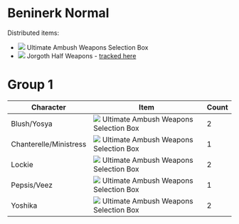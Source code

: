 # Beninerk Normal
Distributed items:
* ![](https://via.placeholder.com/15/ff4b4b/000000?text=+) Ultimate Ambush Weapons Selection Box
* ![](https://via.placeholder.com/15/dc44f0/000000?text=+) Jorgoth Half Weapons - [tracked here](./Jorgoth.md)
  
# Group 1
| Character | Item | Count |
| --- | --- | --- |
| Blush/Yosya | ![](https://via.placeholder.com/15/ff4b4b/000000?text=+) Ultimate Ambush Weapons Selection Box | 2
| Chanterelle/Ministress | ![](https://via.placeholder.com/15/ff4b4b/000000?text=+) Ultimate Ambush Weapons Selection Box | 1
| Lockie | ![](https://via.placeholder.com/15/ff4b4b/000000?text=+) Ultimate Ambush Weapons Selection Box | 2
| Pepsis/Veez | ![](https://via.placeholder.com/15/ff4b4b/000000?text=+) Ultimate Ambush Weapons Selection Box | 1
| Yoshika | ![](https://via.placeholder.com/15/ff4b4b/000000?text=+) Ultimate Ambush Weapons Selection Box | 2
